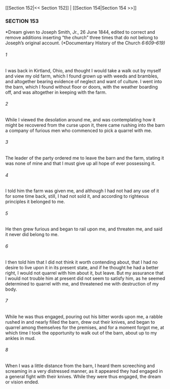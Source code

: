 [[Section 152|<< Section 152]]  |  [[Section 154|Section 154 >>]]

### SECTION 153

*Dream given to Joseph Smith, Jr., 26 June 1844, edited to correct and remove additions inserting “the church” three times that do not belong to Joseph’s original account. (*Documentary History of the Church *6:609–619)*

###### 1
I was back in Kirtland, Ohio, and thought I would take a walk out by myself and view my old farm, which I found grown up with weeds and brambles, and altogether bearing evidence of neglect and want of culture. I went into the barn, which I found without floor or doors, with the weather boarding off, and was altogether in keeping with the farm.

###### 2
While I viewed the desolation around me, and was contemplating how it might be recovered from the curse upon it, there came rushing into the barn a company of furious men who commenced to pick a quarrel with me.

###### 3
The leader of the party ordered me to leave the barn and the farm, stating it was none of mine and that I must give up all hope of ever possessing it.

###### 4
I told him the farm was given me, and although I had not had any use of it for some time back, still, I had not sold it, and according to righteous principles it belonged to me.

###### 5
He then grew furious and began to rail upon me, and threaten me, and said it never did belong to me.

###### 6
I then told him that I did not think it worth contending about, that I had no desire to live upon it in its present state, and if he thought he had a better right, I would not quarrel with him about it, but leave. But my assurance that I would not trouble him at present did not seem to satisfy him, as he seemed determined to quarrel with me, and threatened me with destruction of my body.

###### 7
While he was thus engaged, pouring out his bitter words upon me, a rabble rushed in and nearly filled the barn, drew out their knives, and began to quarrel among themselves for the premises, and for a moment forgot me, at which time I took the opportunity to walk out of the barn, about up to my ankles in mud.

###### 8
When I was a little distance from the barn, I heard them screeching and screaming in a very distressed manner, as it appeared they had engaged in a general fight with their knives. While they were thus engaged, the dream or vision ended.